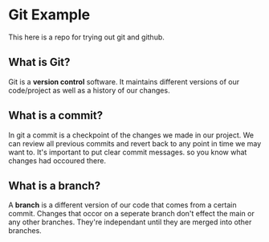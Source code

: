 # Git Example
This here is a repo for trying out git and github.

## What is Git?
Git is a **version control** software. It maintains different versions of our code/project as well as a history of our changes.

## What is a commit?
In git a commit is a checkpoint of the changes we made in our project. We can review all previous commits and revert back to any point in time we may want to. It's important to put clear commit messages. so you know what changes had occoured there.

## What is a branch?
A **branch** is a different version of our code that comes from a certain commit.  Changes that occor on a seperate branch don't effect the main or any other branches. They're independant until they are merged into other branches.